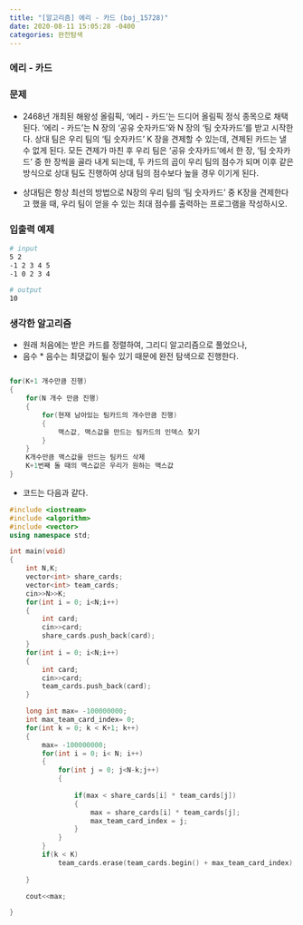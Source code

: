 ```yaml
---
title: "[알고리즘] 에리 - 카드 (boj_15728)"
date: 2020-08-11 15:05:28 -0400
categories: 완전탐색
---
```

### 에리 - 카드

### 문제
- 2468년 개최된 해왕성 올림픽, ‘에리 - 카드’는 드디어 올림픽 정식 종목으로 채택된다. ‘에리 - 카드’는 N 장의 ‘공유 숫자카드’와 N 장의 ‘팀 숫자카드’를 받고 시작한다. 상대 팀은 우리 팀의 ‘팀 숫자카드’ K 장을 견제할 수 있는데, 견제된 카드는 낼 수 없게 된다. 모든 견제가 마친 후 우리 팀은 ‘공유 숫자카드’에서 한 장, ‘팀 숫자카드’ 중 한 장씩을 골라 내게 되는데, 두 카드의 곱이 우리 팀의 점수가 되며 이후 같은 방식으로 상대 팀도 진행하여 상대 팀의 점수보다 높을 경우 이기게 된다.

- 상대팀은 항상 최선의 방법으로 N장의 우리 팀의 ‘팀 숫자카드’ 중 K장을 견제한다고 했을 때, 우리 팀이 얻을 수 있는 최대 점수를 출력하는 프로그램을 작성하시오.

### 입출력 예제
```bash
# input
5 2
-1 2 3 4 5
-1 0 2 3 4

# output
10
```

### 생각한 알고리즘
- 원래 처음에는 받은 카드를 정렬하여, 그리디 알고리즘으로 풀었으나,
- 음수 * 음수는 최댓값이 될수 있기 때문에 완전 탐색으로 진행한다.

```cpp

for(K+1 개수만큼 진행)
{
    for(N 개수 만큼 진행)
    {
        for(현재 남아있는 팀카드의 개수만큼 진행)
        {
            맥스값, 맥스값을 만드는 팀카드의 인덱스 찾기
        }
    }
    K개수만큼 맥스값을 만드는 팀카드 삭제
    K+1번째 돌 때의 맥스값은 우리가 원하는 맥스값
}
```
- 코드는 다음과 같다.
```cpp
#include <iostream>
#include <algorithm>
#include <vector>
using namespace std;

int main(void)
{
    int N,K;
    vector<int> share_cards;
    vector<int> team_cards;
    cin>>N>>K;
    for(int i = 0; i<N;i++)
    {
        int card;
        cin>>card;
        share_cards.push_back(card);
    } 
    for(int i = 0; i<N;i++)
    {
        int card;
        cin>>card;
        team_cards.push_back(card);
    } 

    long int max= -100000000;
    int max_team_card_index= 0;
    for(int k = 0; k < K+1; k++)
    {
        max= -100000000;
        for(int i = 0; i< N; i++)
        {
            for(int j = 0; j<N-k;j++)
            {
                
                if(max < share_cards[i] * team_cards[j])
                {
                    max = share_cards[i] * team_cards[j];
                    max_team_card_index = j;
                }
            }
        }
        if(k < K)
            team_cards.erase(team_cards.begin() + max_team_card_index);
        
    }

    cout<<max;

}

```